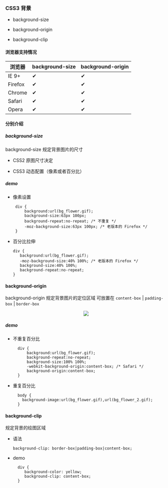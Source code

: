 
### CSS3 背景

- background-size

- background-origin

- background-clip

#### 浏览器支持情况

浏览器             |background-size|background-origin
------------------|-------------|-----------|
IE 9+             |     ✔      |     ✔     |        
Firefox           |     ✔      |     ✔     |       
Chrome            |     ✔      |     ✔     |        
Safari            |     ✔      |     ✔     |     
Opera             |     ✔      |     ✔     |  

#### 分别介绍

##### background-size

background-size 规定背景图片的尺寸

- CSS2 原图尺寸决定

- CSS3 动态配置（像素或者百分比）

##### demo

  - 像素设置

         div {
             background:url(bg_flower.gif);
             background-size:63px 100px;
             background-repeat:no-repeat; /* 不重复 */
             -moz-background-size:63px 100px; /* 老版本的 Firefox */
         }
 
   - 百分比拉伸 
        
         div {
            background:url(bg_flower.gif);
            -moz-background-size:40% 100%; /* 老版本的 Firefox */
            background-size:40% 100%;
            background-repeat:no-repeat;
         }
         
#### background-origin
         
background-origin 规定背景图片的定位区域
可放置在 `content-box` | `padding-box` | `border-box`     
    
<div align=center>
     <img src="http://www.w3school.com.cn/i/background-origin.gif">
</div>

##### demo

- 不重复百分比

        div {
            background:url(bg_flower.gif);
            background-repeat:no-repeat;
            background-size:100% 100%;
            -webkit-background-origin:content-box; /* Safari */
            background-origin:content-box;
        }
    
 - 重复百分比        
 
         body { 
           background-image:url(bg_flower.gif),url(bg_flower_2.gif);
         }
        
#### background-clip
         
规定背景的绘图区域

- 语法

     `background-clip: border-box|padding-box|content-box; `   

- demo

        div {
           background-color: yellow;
           background-clip: content-box;
        }

         
         